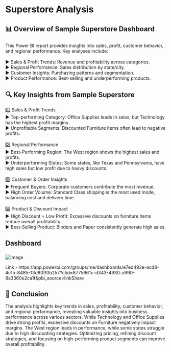 <h1 align="left">Superstore Analysis</h1>

###
<h2 align="left">📊 Overview of Sample Superstore Dashboard</h1>

###

<p align="left">This Power BI report provides insights into sales, profit, customer behavior, and regional performance. Key analyses include:<br><br>► Sales & Profit Trends: Revenue and profitability across categories.<br>► Regional Performance: Sales distribution by state/city.<br>► Customer Insights: Purchasing patterns and segmentation.<br>► Product Performance: Best-selling and underperforming products.</p>

###

<h2 align="left">🔍 Key Insights from Sample Superstore</h2>

<p align="left">1️⃣ Sales & Profit Trends<br>► Top-performing Category: Office Supplies leads in sales, but Technology has the highest profit margins.<br>► Unprofitable Segments: Discounted Furniture items often lead to negative profits.<br><br>2️⃣ Regional Performance<br>► Best-Performing Region: The West region shows the highest sales and profits.<br>► Underperforming States: Some states, like Texas and Pennsylvania, have high sales but low profit due to heavy discounts.<br><br>3️⃣ Customer & Order Insights<br>► Frequent Buyers: Corporate customers contribute the most revenue.<br>► High Order Volume: Standard Class shipping is the most used mode, balancing cost and delivery time.<br><br>4️⃣ Product & Discount Impact<br>► High Discount = Low Profit: Excessive discounts on furniture items reduce overall profitability.<br>► Best-Selling Product: Binders and Paper consistently generate high sales.</p>

###

###
<h2 align="left">Dashboard</h2>

###
![image](https://github.com/user-attachments/assets/e5c0e18a-8771-4da5-bd94-a2cbf2930f6d)

<p align="left">Link - https://app.powerbi.com/groups/me/dashboards/e7ed492e-acd8-4c1b-8485-13d80ff0b257?ctid=8775661c-d343-4930-a990-8a3360e2ca1f&pbi_source=linkShare</p>

###
<h2 align="left">📌 Conclusion</h2>

<p align="left">The analysis highlights key trends in sales, profitability, customer behavior, and regional performance, revealing valuable insights into business performance across various sectors. While Technology and Office Supplies drive strong profits, excessive discounts on Furniture negatively impact margins. The West region leads in performance, while some states struggle due to high discounting strategies. Optimizing pricing, refining discount strategies, and focusing on high-performing product segments can improve overall profitability.</p>

###
